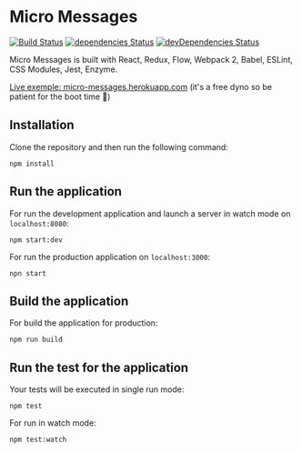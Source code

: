 # Micro Messages

[![Build Status](https://travis-ci.org/samouss/micro-messages.svg?branch=master)](https://travis-ci.org/samouss/micro-messages) [![dependencies Status](https://david-dm.org/samouss/micro-messages/status.svg)](https://david-dm.org/samouss/micro-messages) [![devDependencies Status](https://david-dm.org/samouss/micro-messages/dev-status.svg)](https://david-dm.org/samouss/micro-messages?type=dev)

Micro Messages is built with React, Redux, Flow, Webpack 2, Babel, ESLint, CSS Modules, Jest, Enzyme.

[Live exemple: micro-messages.herokuapp.com](https://micro-messages.herokuapp.com) (it's a free dyno so be patient for the boot time 🙂)

## Installation

Clone the repository and then run the following command:

```
npm install
```

## Run the application

For run the development application and launch a server in watch mode on `localhost:8080`:

```
npm start:dev
```

For run the production application on `localhost:3000`:

```
npn start
```

## Build the application

For build the application for production:

```
npm run build
```

## Run the test for the application

Your tests will be executed in single run mode:

```
npm test
```

For run in watch mode:

```
npm test:watch
```
